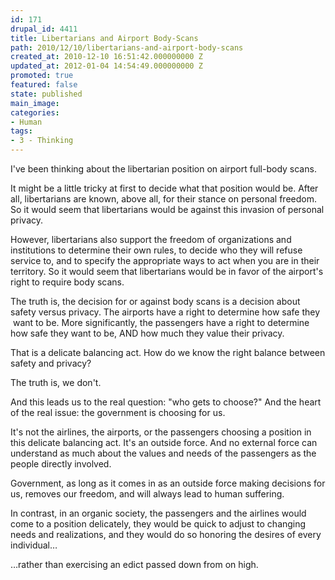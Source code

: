 ```yaml
---
id: 171
drupal_id: 4411
title: Libertarians and Airport Body-Scans
path: 2010/12/10/libertarians-and-airport-body-scans
created_at: 2010-12-10 16:51:42.000000000 Z
updated_at: 2012-01-04 14:54:49.000000000 Z
promoted: true
featured: false
state: published
main_image: 
categories:
- Human
tags:
- 3 - Thinking
---
```

I've been thinking about the libertarian position on airport full-body scans.

It might be a little tricky at first to decide what that position would be. After all, libertarians are known, above all, for their stance on personal freedom. So it would seem that libertarians would be against this invasion of personal privacy.

However, libertarians also support the freedom of organizations and institutions to determine their own rules, to decide who they will refuse service to, and to specify the appropriate ways to act when you are in their territory. So it would seem that libertarians would be in favor of the airport's right to require body scans.

The truth is, the decision for or against body scans is a decision about safety versus privacy. The airports have a right to determine how safe they  want to be. More significantly, the passengers have a right to determine how safe they want to be, AND how much they value their privacy.

That is a delicate balancing act. How do we know the right balance between safety and privacy?

The truth is, we don't.

And this leads us to the real question: "who gets to choose?" And the heart of the real issue: the government is choosing for us.

It's not the airlines, the airports, or the passengers choosing a position in this delicate balancing act. It's an outside force. And no external force can understand as much about the values and needs of the passengers as the people directly involved.

Government, as long as it comes in as an outside force making decisions for us, removes our freedom, and will always lead to human suffering.

In contrast, in an organic society, the passengers and the airlines would come to a position delicately, they would be quick to adjust to changing needs and realizations, and they would do so honoring the desires of every individual…

…rather than exercising an edict passed down from on high.
